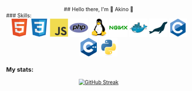 <!-- introduction section -->
<div align=center>
  ## Hello there, I'm 🧚 Akino 🧚
</div>
### Skills:
<div align=center>
  <!-- web -->
  <img src="https://github.com/devicons/devicon/blob/master/icons/html5/html5-original.svg" alt="HTML5" width=50px>
  <img src="https://github.com/devicons/devicon/blob/master/icons/css3/css3-original.svg" alt="CSS3" width=50px>
  <img src="https://github.com/devicons/devicon/blob/master/icons/javascript/javascript-original.svg" alt="javascript" width=50px>
  <img src="https://github.com/devicons/devicon/blob/master/icons/php/php-original.svg" alt="PHP" width=50px>

  <!-- infrastructure -->
  <img src="https://github.com/devicons/devicon/blob/master/icons/linux/linux-original.svg" alt="Linux" width=50px>
  <img src="https://github.com/devicons/devicon/blob/master/icons/nginx/nginx-original.svg" alt="nginx" width=50px>
  <img src="https://github.com/devicons/devicon/blob/master/icons/docker/docker-original.svg" alt="docker" width=50px>
  <img src="https://github.com/devicons/devicon/blob/master/icons/mariadb/mariadb-original.svg" alt="mariadb" width=50px>

  <!-- general use programming languages -->
  <img src="https://github.com/devicons/devicon/blob/master/icons/c/c-original.svg" alt="C" width=50px>
  <img src="https://github.com/devicons/devicon/blob/master/icons/cplusplus/cplusplus-original.svg" alt="C plus plus" width=50px>
  <img src="https://github.com/devicons/devicon/blob/master/icons/python/python-original.svg" alt="python" width=50px>
</div>

<!--Status Section-->
### My stats:
<div align=center>
  <a href="https://git.io/streak-stats">
    <img src="https://streak-stats.demolab.com/?user=scarletpixie&theme=ayu-mirage&border_radius=4.5&border=0a2c45&stroke=40a1e6" alt="GitHub Streak">
  </a>
</div>

